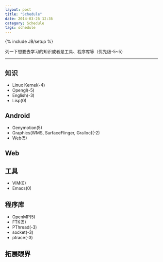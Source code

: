 ```yaml
---
layout: post
title: "Schedule"
date: 2014-03-26 12:36
category: Schedule
tags: schedule
---
```

{% include JB/setup %}

列一下想要去学习的知识或者是工具、程序库等（优先级-5~5）

------

## 知识

* Linux Kernel(-4)
* Opengl(-5)
* English(-3)
* Lisp(0)

## Android

* Genymotion(5)
* Graphics(WMS, SurfaceFlinger, Gralloc)(-2)
* Web(5)

## Web

## 工具

* VIM(0)
* Emacs(0)

## 程序库

* OpenMP(5)
* FTK(5)
* PThread(-3)
* socket(-3)
* ptrace(-3)

## 拓展眼界
